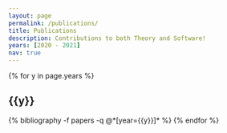 ```yaml
---
layout: page
permalink: /publications/
title: Publications
description: Contributions to both Theory and Software!
years: [2020 - 2021]
nav: true
---
```


<div class="publications">

{% for y in page.years %}
  <h2 class="year">{{y}}</h2>
  {% bibliography -f papers -q @*[year={{y}}]* %}
{% endfor %}

</div>
